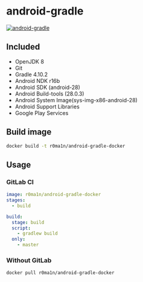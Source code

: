 # android-gradle
[![android-gradle](http://dockeri.co/image/r0ma1n/android-gradle-docker)](https://hub.docker.com/r/r0ma1n/android-gradle-docker/)

## Included
* OpenJDK 8
* Git
* Gradle 4.10.2
* Android NDK r16b
* Android SDK (android-28)
* Android Build-tools (28.0.3)
* Android System Image(sys-img-x86-android-28)
* Android Support Libraries
* Google Play Services

## Build image

```bash
docker build -t r0ma1n/android-gradle-docker
```

## Usage

### GitLab CI

```yaml
image: r0ma1n/android-gradle-docker
stages:
  - build

build:
  stage: build
  script:
    - gradlew build
  only:
    - master

```

### Without GitLab

```bash
docker pull r0ma1n/android-gradle-docker
```
